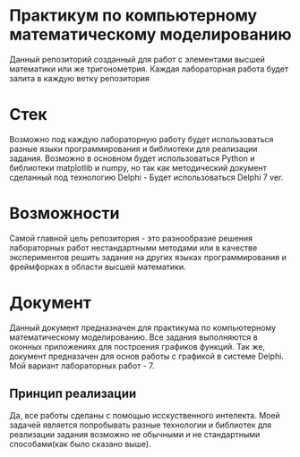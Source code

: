 # Практикум по компьютерному математическому моделированию
Данный репозиторий созданный для работ с элементами высшей математики или же тригонометрия.
Каждая лабораторная работа будет залита в каждую ветку репозитория
# Стек
Возможно под каждую лабораторную работу будет использоваться разные языки программирования и библиотеки для реализации задания. Возможно в основном будет использоваться Python и библиотеки matplotlib и numpy, но так как методический документ сделанный под технологию Delphi - Будет использоваться Delphi 7 ver.
# Возможности
Самой главной цель репозитория - это разнообразие решения лабораторных работ нестандартными методами или в качестве экспериментов решить задания на других языках программирования и фреймфорках в области высшей математики.
# Документ 
Данный документ предназначен для практикума по компьютерному математическому моделированию. Все задания выполняются в оконных приложениях для построения графиков функций. Так же, документ предназачен для основ работы с графикой в системе Delphi.
Мой вариант лабораторных работ - 7.
## Принцип реализации
Да, все работы сделаны с помощью исскуственного интелекта. Моей задачей является попробывать разные технологии и библиотек для реализации задания возможно не обычными и не стандартными способами(как было сказано выше).
